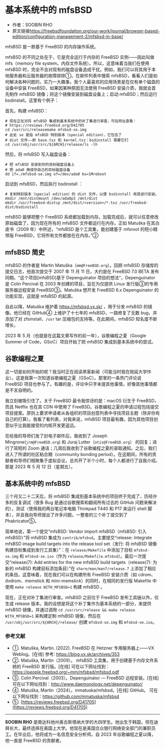 # 基本系统中的 mfsBSD

- 作者：SOOBIN RHO
- 原文链接<https://freebsdfoundation.org/our-work/journal/browser-based-edition/configuration-management-2/mfsbsd-in-base/>


mfsBSD 是一款基于 FreeBSD 的内存操作系统。

mfsBSD 的不同之处在于，它是完全运行于内存的 FreeBSD 实例——因此叫做 mfs（memory file system，内存文件系统）。所以，这意味着当我们在使用 mfsBSD 时，完全不会对现有的磁盘设备造成干扰。例如，我们可以将其用于本地服务器和云服务器的故障排除①。在邮件列表中搜索 mfsBSD，看看人们是如何解决各种问题的，实乃一大趣事。我个人最喜欢的应用场景是在仅有单个磁盘的设备中安装 FreeBSD，如果因某种原因无法使用 FreeBSD 安装介质，我就会首先制作 mfsBSD 镜像；将这个镜像安装到磁盘设备上；启动 mfsBSD；然后运行 bsdinstall。这里有个例子：

 首先，构建 mfsBSD：

```
# 现在正在对将 mfsBSD 集成到基本系统中的补丁集进行审查，可在网址查看：
# https://reviews.freebsd.org/D41705
cd /usr/src/releasemake mfsbsd-se.img
# 此处 se 是指 mfsBSD 特别版本（special edition），它包含了
# dist 文件——即 base.txz 和 kernel.txz：bsdinstall 需要它们
cd /usr/obj/usr/src/${ARCH}/release/ls -lh
```

然后，将 mfsBSD 写入磁盘设备：

```
# 把 mfsBSD 安装到你的目标磁盘设备上
# 把 ada0 换成你自己的目标磁盘设备
dd if=./mfsbsd-se.img of=/dev/ada0 bs=1Mreboot
```

启动到 mfsBSD，然后执行 bsdinstall ：

```
# 复制特别版本（special edition）的 dist 文件，以便 bsdinstall 用其进行安装。
mkdir /mnt/distmount /dev/ada0p3 /mnt/dist
mkdir /usr/freebsd-distcp /mnt/dist/<version>/*.txz /usr/freebsd-dist/bsdinstall
```

mfsBSD 能够把整个 FreeBSD 系统都加载到内存。加载完成后，就可以任意修改原始磁盘了，因为现在所有的 mfsBSD 文件都运行在内存。正如 Matuška 在其白皮书（2009 年）中所述，“mfsBSD 是个工具集，能创建基于 mfsroot 的短小精悍版 FreeBSD，它将所有文件都放在在内存。”②

## mfsBSD 简史

mfsBSD 的作者是 Martin Matuška（`mm@FreeBSD.org`）。回顾 mfsBSD 存储库的提交日志，他首次提交于 2007 年 11 月 11 日，大约是在 FreeBSD 7.0 BETA 发布同期。“这个项目[mfsBSD]基于 Depenguinator 项目的想法”，Depenguinator 是 Colin Percival 在 2003 年创建的项目，旨在为仅提供 Linux 发行版③的专用服务器远程安装 FreeBSD③。Matuška 想开发 FreeBSD 6.x Depenguinator 的功能实现，这就是 mfsBSD 的起源。

自此以降，Matuška 维护着 <https://mfsbsd.vx.sk/> ，用于分发 mfsBSD 的镜像。他已经在 GitHub④ 上维护了十七年的 mfsBSD，一路修复了无数 bug，并添加了对 zfsinstall、`/usr` tar 压缩包的支持等。在此期间，mfsBSD 知名度不断增长，

2023 年 5 月（也就是在这篇文章写作的前一年），谷歌编程之夏（Google Summer of Code，GSoC）项目开始了把 mfsBSD 集成到基本系统中的尝试。

## 谷歌编程之夏

这一切是如何开始的呢？我当时正在阅读黑客新闻（可能当时我在拖延大学作业）。这是我第一次知道谷歌编程之夏（GSoC）。那里的一条热门评论说 FreeBSD 项目也参与了。有趣的是，评论中只字未提其他事情，好像其他事情都是不言自明的。

我立刻被吸引住了。关于 FreeBSD 最令我惊讶的是：macOS 衍生于 FreeBSD，而且 Netflix 也在其 CDN 中使用了 FreeBSD。谷歌编程之夏的申请过程包括提交项目提案。原则上要求申请者从各组织的项目创意列表中寻找项目主题（除非你有自己的打算）。我看了看列表，对我来说，mfsBSD 项目最有趣，因为其他项目创意似乎比我能接受的内核开发更遥远。

在给我的导师们发了封电子邮件后，我收到了 Joseph Mingrone(`jrm@FreeBSD.org`) 和 Juraj Lutter（`otis@FreeBSD.org`） 的回复；进行了简短的 Zoom 通话；几周后我收到了谷歌编程之夏的录取通知。之后，我们进入了所谓的社区粘合期（community bonding period）。在这期间，所有的贡献者和导师们相聚集于虚拟会议，总共开了半个小时，每个人都进行了自我介绍。那是 2023 年 5 月 12 日（星期五）。

## 基本系统中的 mfsBSD

三个月又二十二天后，将 mfsBSD 集成到基本系统中的项目终于完成了，历经许多的反复调试（很多 Bug 是通过谷歌搜索和翻阅所有过去的 GitHub 问题来解决的），测试（使用我的两台笔记本电脑 Thinkpad T440 和 P17 来运行 shell 脚本），并且我向导师提出了许多问题。一整套的三个补丁提交到了 Phabricator⑤。

简单地说，第一个提交“mfsBSD: Vendor import mfsBSD（mfsBSD: 引入 mfsBSD）”将 mfsBSD 集成为 `contrib/mfsbsd`。主要提交“release: Integrate mfsBSD image build targets into the release tool set（发行: 将 mfsBSD 镜像构建目标集成到发行工具集）”：在 `release/Makefile` 中添加了目标 `mfsbsd-se.img` 和 `mfsbsd-se.iso`（作为 `release/Makefile.mfsbsd`）。最后一次提交“release(7): Add entries for the new mfsBSD build targets（release(7): 为新的 mfsBSD 构建目标添加条目）”在 `share/man/man7/release.7` 上添加了相应的条目。这意味着，现在我们可以在构建所有 FreeBSD 安装介质（如 cdrom、dvdrom、memstick 和 mini-memstick）的同时，在相同的发行版 Makefile 中使用 `make release WITH_MFSBSD=1` 构建 mfsBSD  。

现在，正在对补丁集进行审查。mfsBSD 之前位于 FreeBSD 发布工具链以外，仅生成 release 版本。我的设想是将这个补丁集作为基本系统的一部分，来提供 mfsBSD 镜像，并通过调用 `cd /usr/src/release && make release WITH_MFSBSD=1` 来构建定制 mfsBSD 镜像，然后在 `/usr/obj/usr/src/${ARCH}/release/` 创建 `mfsbsd-se.img` 和 `mfsbsd-se.iso`。

### 参考文献

- ①. Matuška, Martin. (2022). FreeBSD 在 Hetzner 专用服务器上——VX Weblog。[在线] 参考: <https://blog.vx.sk/archives/353>
- ②. Matuška, Martin（2009）。 mfsBSD 工具集，用于创建基于内存文件系统的 FreeBSD 发行版。[在线] 可在以下网址找到：<https://people.freebsd.org/~mm/mfsbsd/mfsbsd.pdf>
- ③. Colin Percival（2003）。Depenguinator — FreeBSD 远程安装。[在线] 可在以下网址找到：<http://www.daemonology.net/depenguinator/>
- ④. Matuška, Martin（2024）。mmatuska/mfsbsd。[在线] GitHub。 可在以下网址找到：<https://github.com/mmatuska/mfsbsd>
- ⑤. [https://reviews.freebsd.org/D41705](https://reviews.freebsd.org/D41705)

---

**SOOBIN RHO** 是南达科他州奥古斯塔纳大学的大四学生。他出生于韩国，但在迪拜长大，最终选择在美国上大学。他现在是美国合众银行网络安全部门的兼职员工。在毕业后，他将成为一名信息安全分析师。自 2023 年谷歌编程之夏以降，他一直是 FreeBSD 的贡献者。
